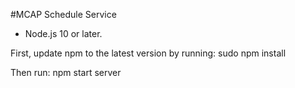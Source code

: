 #MCAP Schedule Service

* Node.js 10 or later.

First, update npm to the latest version by running:
    sudo npm install 

Then run:
    npm start server

